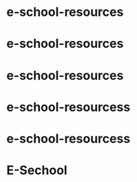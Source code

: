 # e-school-resources
# e-school-resources
# e-school-resources
# e-school-resourcess
# e-school-resourcess
# E-Sechool
